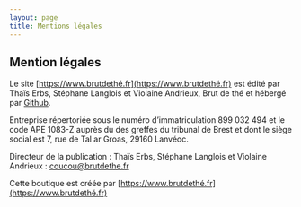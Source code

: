```yaml
---
layout: page
title: Mentions légales
---
```


## Mention légales

Le site [https://www.brutdethé.fr](https://www.brutdethé.fr) est édité par Thaïs Erbs, Stéphane Langlois et Violaine Andrieux, Brut de thé et hébergé par [Github](https://github.com).

Entreprise répertoriée sous le numéro d’immatriculation 899 032 494 et le code APE 1083-Z auprès du des greffes du tribunal de Brest et dont le siège social est 7, rue de Tal ar Groas, 29160 Lanvéoc.

Directeur de la publication : Thaïs Erbs, Stéphane Langlois et Violaine Andrieux : coucou@brutdethe.fr

Cette boutique est créée par [https://www.brutdethé.fr](https://www.brutdethé.fr)
